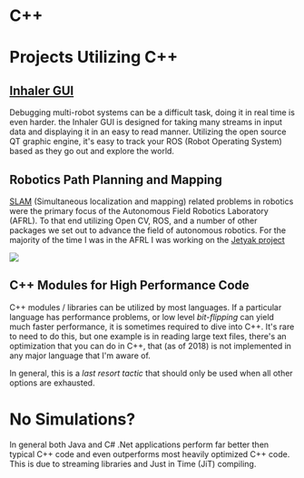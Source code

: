 # C++

# Projects Utilizing C++

## [Inhaler GUI](https://github.com/90301/inhaler_gui)
Debugging multi-robot systems can be a difficult task, doing it in real time is even harder. the Inhaler GUI is designed for
taking many streams in input data and displaying it in an easy to read manner. Utilizing the open source QT graphic engine,
 it's easy to track your ROS (Robot Operating System) based as they go out and explore the world. 
 
 
## Robotics Path Planning and Mapping
[SLAM](https://en.wikipedia.org/wiki/Simultaneous_localization_and_mapping) (Simultaneous localization and mapping) related problems 
in robotics were the primary focus of the Autonomous Field Robotics Laboratory (AFRL). To that end utilizing Open CV, ROS, 
and a number of other packages we set out to advance the field of autonomous robotics. For the majority of the time I was in the AFRL I
was working on the [Jetyak project](https://afrl.cse.sc.edu/afrl/resources/JetyakWiki/docs/introduction.html)

<img src="https://afrl.cse.sc.edu/afrl/resources/JetyakWiki/_images/jetyak1.jpg">

## C++ Modules for High Performance Code
C++ modules / libraries can be utilized by most languages. If a particular language has performance problems, or low level *bit-flipping* can yield much
faster performance, it is sometimes required to dive into C++. It's rare to need to do this, but one example is in reading large text files, there's an optimization
that you can do in C++, that (as of 2018) is not implemented in any major language that I'm aware of.

In general, this is a *last resort tactic* that should only be used when all other options are exhausted.

# No Simulations?
In general both Java and C# .Net applications perform far better then typical C++ code and even outperforms most heavily optimized C++ code. 
This is due to streaming libraries and Just in Time (JiT) compiling. 